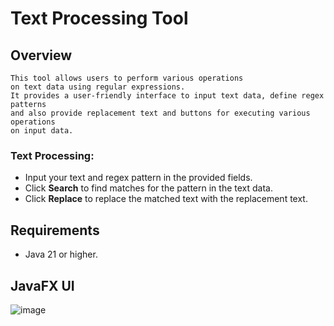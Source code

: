 # Text Processing Tool

## Overview
    This tool allows users to perform various operations 
    on text data using regular expressions.
    It provides a user-friendly interface to input text data, define regex patterns
    and also provide replacement text and buttons for executing various operations
    on input data.

### Text Processing:
* Input your text and regex pattern in the provided fields.
* Click **Search** to find matches for the pattern in the text data. 
* Click **Replace** to replace the matched text with the replacement text.

## Requirements
* Java 21 or higher.

## JavaFX UI
![image](https://github.com/user-attachments/assets/67929b8f-18ce-4eda-be9e-aa105866c3a6)
